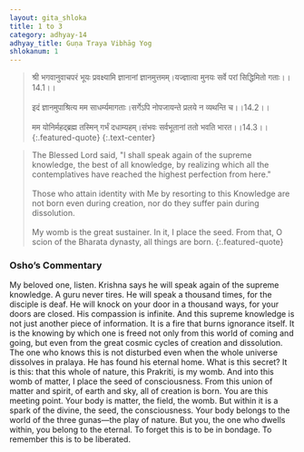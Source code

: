 ```yaml
---
layout: gita_shloka
title: 1 to 3
category: adhyay-14
adhyay_title: Guṇa Traya Vibhāg Yog
shlokanum: 1
---
```


> श्री भगवानुवाचपरं भूयः प्रवक्ष्यामि ज्ञानानां ज्ञानमुत्तमम्।यज्ज्ञात्वा मुनयः सर्वे परां सिद्धिमितो गताः।।14.1।।<br><br>इदं ज्ञानमुपाश्रित्य मम साधर्म्यमागताः।सर्गेऽपि नोपजायन्ते प्रलये न व्यथन्ति च।।14.2।।<br><br>मम योनिर्महद्ब्रह्म तस्मिन् गर्भं दधाम्यहम्।संभवः सर्वभूतानां ततो भवति भारत।।14.3।।
{:.featured-quote} 
{:.text-center}

> The Blessed Lord said, "I shall speak again of the supreme knowledge, the best of all knowledge, by realizing which all the contemplatives have reached the highest perfection from here."<br><br>Those who attain identity with Me by resorting to this Knowledge are not born even during creation, nor do they suffer pain during dissolution.<br><br>My womb is the great sustainer. In it, I place the seed. From that, O scion of the Bharata dynasty, all things are born.
{:.featured-quote}

### Osho’s Commentary
My beloved one, listen. Krishna says he will speak again of the supreme knowledge. A guru never tires. He will speak a thousand times, for the disciple is deaf. He will knock on your door in a thousand ways, for your doors are closed. His compassion is infinite.
And this supreme knowledge is not just another piece of information. It is a fire that burns ignorance itself. It is the knowing by which one is freed not only from this world of coming and going, but even from the great cosmic cycles of creation and dissolution. The one who knows this is not disturbed even when the whole universe dissolves in pralaya. He has found his eternal home.
What is this secret? It is this: that this whole of nature, this Prakriti, is my womb. And into this womb of matter, I place the seed of consciousness. From this union of matter and spirit, of earth and sky, all of creation is born.
You are this meeting point. Your body is matter, the field, the womb. But within it is a spark of the divine, the seed, the consciousness. Your body belongs to the world of the three gunas—the play of nature. But you, the one who dwells within, you belong to the eternal. To forget this is to be in bondage. To remember this is to be liberated.
